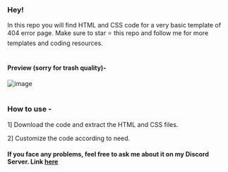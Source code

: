 ### Hey!

In this repo you will find HTML and CSS code for a very basic template of 404 error page. Make sure to star ⭐ this repo and follow me for more templates and coding resources.

#

#### Preview (sorry for trash quality)- 
![image](https://user-images.githubusercontent.com/88544216/162728337-d6b381e6-db8f-49e5-beea-b373ab6c790c.png)

#

### How to use - 

1] Download the code and extract the HTML and CSS files.

2] Customize the code according to need.

#### If you face any problems, feel free to ask me about it on my Discord Server. Link [here](https://discord.gg/VbbnMzV9RZ)
